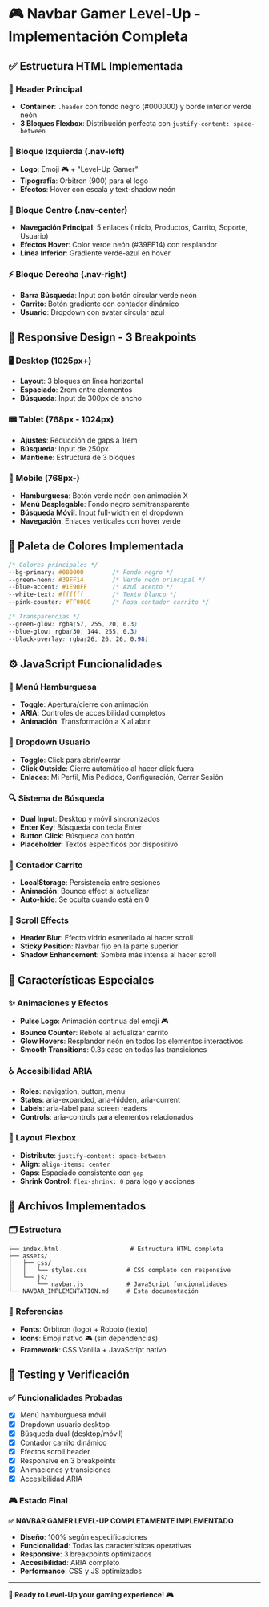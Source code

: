# 🎮 Navbar Gamer Level-Up - Implementación Completa

## ✅ Estructura HTML Implementada

### 📱 Header Principal
- **Container**: `.header` con fondo negro (#000000) y borde inferior verde neón
- **3 Bloques Flexbox**: Distribución perfecta con `justify-content: space-between`

### 🔀 Bloque Izquierda (.nav-left)
- **Logo**: Emoji 🎮 + "Level-Up Gamer" 
- **Tipografía**: Orbitron (900) para el logo
- **Efectos**: Hover con escala y text-shadow neón

### 🎯 Bloque Centro (.nav-center)
- **Navegación Principal**: 5 enlaces (Inicio, Productos, Carrito, Soporte, Usuario)
- **Efectos Hover**: Color verde neón (#39FF14) con resplandor
- **Línea Inferior**: Gradiente verde-azul en hover

### ⚡ Bloque Derecha (.nav-right)
- **Barra Búsqueda**: Input con botón circular verde neón
- **Carrito**: Botón gradiente con contador dinámico
- **Usuario**: Dropdown con avatar circular azul

## 📱 Responsive Design - 3 Breakpoints

### 🖥️ Desktop (1025px+)
- **Layout**: 3 bloques en línea horizontal
- **Espaciado**: 2rem entre elementos
- **Búsqueda**: Input de 300px de ancho

### 📟 Tablet (768px - 1024px)
- **Ajustes**: Reducción de gaps a 1rem
- **Búsqueda**: Input de 250px
- **Mantiene**: Estructura de 3 bloques

### 📱 Mobile (768px-)
- **Hamburguesa**: Botón verde neón con animación X
- **Menú Desplegable**: Fondo negro semitransparente
- **Búsqueda Móvil**: Input full-width en el dropdown
- **Navegación**: Enlaces verticales con hover verde

## 🎨 Paleta de Colores Implementada

```css
/* Colores principales */
--bg-primary: #000000        /* Fondo negro */
--green-neon: #39FF14        /* Verde neón principal */
--blue-accent: #1E90FF       /* Azul acento */
--white-text: #ffffff        /* Texto blanco */
--pink-counter: #FF0080      /* Rosa contador carrito */

/* Transparencias */
--green-glow: rgba(57, 255, 20, 0.3)
--blue-glow: rgba(30, 144, 255, 0.3)
--black-overlay: rgba(26, 26, 26, 0.98)
```

## ⚙️ JavaScript Funcionalidades

### 🍔 Menú Hamburguesa
- **Toggle**: Apertura/cierre con animación
- **ARIA**: Controles de accesibilidad completos
- **Animación**: Transformación a X al abrir

### 👤 Dropdown Usuario
- **Toggle**: Click para abrir/cerrar
- **Click Outside**: Cierre automático al hacer click fuera
- **Enlaces**: Mi Perfil, Mis Pedidos, Configuración, Cerrar Sesión

### 🔍 Sistema de Búsqueda
- **Dual Input**: Desktop y móvil sincronizados
- **Enter Key**: Búsqueda con tecla Enter
- **Button Click**: Búsqueda con botón
- **Placeholder**: Textos específicos por dispositivo

### 🛒 Contador Carrito
- **LocalStorage**: Persistencia entre sesiones
- **Animación**: Bounce effect al actualizar
- **Auto-hide**: Se oculta cuando está en 0

### 📜 Scroll Effects
- **Header Blur**: Efecto vidrio esmerilado al hacer scroll
- **Sticky Position**: Navbar fijo en la parte superior
- **Shadow Enhancement**: Sombra más intensa al hacer scroll

## 🎯 Características Especiales

### ✨ Animaciones y Efectos
- **Pulse Logo**: Animación continua del emoji 🎮
- **Bounce Counter**: Rebote al actualizar carrito
- **Glow Hovers**: Resplandor neón en todos los elementos interactivos
- **Smooth Transitions**: 0.3s ease en todas las transiciones

### ♿ Accesibilidad ARIA
- **Roles**: navigation, button, menu
- **States**: aria-expanded, aria-hidden, aria-current
- **Labels**: aria-label para screen readers
- **Controls**: aria-controls para elementos relacionados

### 📐 Layout Flexbox
- **Distribute**: `justify-content: space-between`
- **Align**: `align-items: center`
- **Gaps**: Espaciado consistente con `gap`
- **Shrink Control**: `flex-shrink: 0` para logo y acciones

## 📂 Archivos Implementados

### 🗂️ Estructura
```
├── index.html                    # Estructura HTML completa
├── assets/
│   ├── css/
│   │   └── styles.css           # CSS completo con responsive
│   └── js/
│       └── navbar.js            # JavaScript funcionalidades
└── NAVBAR_IMPLEMENTATION.md     # Esta documentación
```

### 🔗 Referencias
- **Fonts**: Orbitron (logo) + Roboto (texto)
- **Icons**: Emoji nativo 🎮 (sin dependencias)
- **Framework**: CSS Vanilla + JavaScript nativo

## 🧪 Testing y Verificación

### ✅ Funcionalidades Probadas
- [x] Menú hamburguesa móvil
- [x] Dropdown usuario desktop
- [x] Búsqueda dual (desktop/móvil)
- [x] Contador carrito dinámico
- [x] Efectos scroll header
- [x] Responsive en 3 breakpoints
- [x] Animaciones y transiciones
- [x] Accesibilidad ARIA

### 🎮 Estado Final
**✅ NAVBAR GAMER LEVEL-UP COMPLETAMENTE IMPLEMENTADO**

- **Diseño**: 100% según especificaciones
- **Funcionalidad**: Todas las características operativas
- **Responsive**: 3 breakpoints optimizados
- **Accesibilidad**: ARIA completo
- **Performance**: CSS y JS optimizados

---

**🚀 Ready to Level-Up your gaming experience! 🎮**
